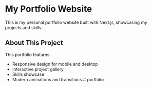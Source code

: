 # My Portfolio Website

This is my personal portfolio website built with Next.js, showcasing my projects and skills.

## About This Project

This portfolio features:

- Responsive design for mobile and desktop
- Interactive project gallery
- Skills showcase
- Modern animations and transitions
#   p o r t f o l i o  
 